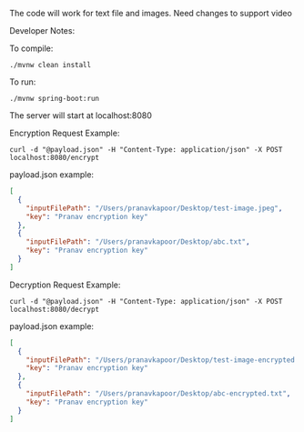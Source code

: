 The code will work for text file and images. Need changes to support video

Developer Notes:

To compile: 
```console
./mvnw clean install
```

To run: 
```console
./mvnw spring-boot:run
```

The server will start at localhost:8080

Encryption Request Example:

```console
curl -d "@payload.json" -H "Content-Type: application/json" -X POST localhost:8080/encrypt
```

payload.json example:

```json
[
  {
    "inputFilePath": "/Users/pranavkapoor/Desktop/test-image.jpeg",
    "key": "Pranav encryption key"
  },
  {
    "inputFilePath": "/Users/pranavkapoor/Desktop/abc.txt",
    "key": "Pranav encryption key"
  }
]
```

Decryption Request Example:

```console
curl -d "@payload.json" -H "Content-Type: application/json" -X POST localhost:8080/decrypt
```

payload.json example:

```json
[
  {
    "inputFilePath": "/Users/pranavkapoor/Desktop/test-image-encrypted.jpeg",
    "key": "Pranav encryption key"
  },
  {
    "inputFilePath": "/Users/pranavkapoor/Desktop/abc-encrypted.txt",
    "key": "Pranav encryption key"
  }
]
```